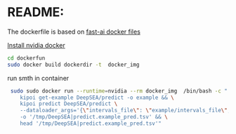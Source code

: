 README:
=======
The dockerfile is based on [fast-ai docker files](\https://github.com/Paperspace/fastai-docker/tree/master/fastai-v3
)


[Install nvidia docker]( https://github.com/NVIDIA/nvidia-docker)


```bash
cd dockerfun
sudo docker build dockerdir -t  docker_img

```

run smth in container 

```bash
 sudo sudo docker run --runtime=nvidia --rm docker_img  /bin/bash -c "	
	kipoi get-example DeepSEA/predict -o example && \
	kipoi predict DeepSEA/predict \
 	--dataloader_args='{\"intervals_file\": \"example/intervals_file\", \"fasta_file\": \"example/fasta_file\"}' \
 	-o '/tmp/DeepSEA|predict.example_pred.tsv' && \
	head '/tmp/DeepSEA|predict.example_pred.tsv'"
```

